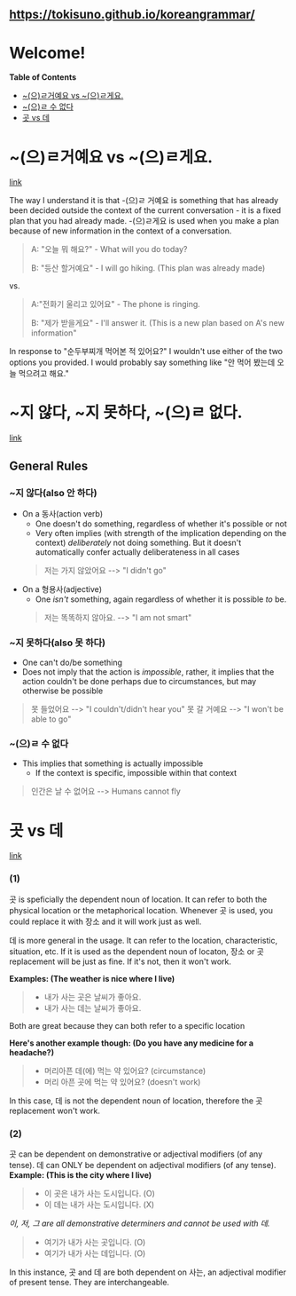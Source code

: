 ## https://tokisuno.github.io/koreangrammar/
# Welcome!

**Table of Contents**
* [~(으)ㄹ거예요 vs ~(으)ㄹ게요.](#으ㄹ거예요-vs-으ㄹ게요)
* [~(으)ㄹ 수 없다](#으ㄹ-수-없다)
* [곳 vs 데](#곳-vs-데)

# ~(으)ㄹ거예요 vs ~(으)ㄹ게요.
[link](https://www.reddit.com/r/Korean/comments/tzvtyf/comment/i41tygp/?utm_source=share&utm_medium=web2x&context=3)

 The way I understand it is that -(으)ㄹ 거예요 is something that has already been decided outside the context of the current conversation - it is a fixed plan that you had already made. -(으)ㄹ게요 is used when you make a plan because of new information in the context of a conversation.

>A: "오늘 뭐 해요?" - What will you do today?
>
>B: "등산 할거예요" - I will go hiking. (This plan was already made)

vs.

>A:"전화기 울리고 있어요" - The phone is ringing.
>
>B: "제가 받을게요" - I'll answer it. (This is a new plan based on A's new information"

 In response to "순두부찌개 먹어본 적 있어요?" I wouldn't use either of the two options you provided. I would probably say something like "안 먹어 봤는데 오늘 먹으려고 해요."

# ~지 않다, ~지 못하다, ~(으)ㄹ 없다. 
[link](https://korean.stackexchange.com/questions/181/what-is-the-difference-between-%EC%A7%80-%EC%95%8A%EB%8B%A4-%EC%A7%80-%EB%AA%BB%ED%95%98%EB%8B%A4-and-%E3%84%B9-%EC%9D%84-%EC%88%98-%EC%97%86%EB%8B%A4)
## General Rules
### ~지 않다(also 안 하다)
- On a 동사(action verb)
    - One doesn't do something, regardless of whether it's possible or not
    - Very often implies (with strength of the implication depending on the context) *deliberately* not doing something. But it doesn't automatically confer actually deliberateness in all cases
    > 저는 가지 않았어요 --> "I didn't go"
- On a 형용사(adjective)
    - One *isn't* something, again regardless of whether it is possible *to* be.
    > 저는 똑똑하지 않아요. --> "I am not smart"

### ~지 못하다(also 못 하다)
- One can't do/be something
- Does not imply that the action is *impossible*, rather, it implies that the action couldn't be done perhaps due to circumstances, but may otherwise be possible
> 못 들었어요 --> "I couldn't/didn't hear you"
> 못 갈 거예요 --> "I won't be able to go"

### ~(으)ㄹ 수 없다
- This implies that something is actually impossible 
    - If the context is specific, impossible within that context

> 인간은 날 수 없어요 --> Humans cannot fly

# 곳 vs 데
[link](https://www.reddit.com/r/Korean/comments/25jk1v/difference_in_usage_of_%EA%B3%B3_vs_%EB%8D%B0_for_place/chii09c/?utm_source=share&utm_medium=web2x&context=3)
### (1)
 곳 is speficially the dependent noun of location. It can refer to both the physical location or the metaphorical location. Whenever 곳 is used, you could replace it with 장소 and it will work just as well.

 데 is more general in the usage. It can refer to the location, characteristic, situation, etc. If it is used as the dependent noun of locaton, 장소 or 곳 replacement will be just as fine. If it's not, then it won't work.

**Examples: (The weather is nice where I live)**
 >- 내가 사는 곳은 날씨가 좋아요.
 >- 내가 사는 데는 날씨가 좋아요.

 Both are great because they can both refer to a specific location

**Here's another example though: (Do you have any medicine for a headache?)**
 >- 머리아픈 데(에) 먹는 약 있어요? (circumstance)
 >- 머리 아픈 곳에 먹는 약 있어요? (doesn't work)

 In this case, 데 is not the dependent noun of location, therefore the 곳 replacement won't work.

### (2)
 곳 can be dependent on demonstrative or adjectival modifiers (of any tense). 데 can ONLY be dependent on adjectival modifiers (of any tense).
 **Example: (This is the city where I live)**
 >- 이 곳은 내가 사는 도시입니다. (O)
 >- 이 데는 내가 사는 도시입니다. (X)
 >
 *이, 저, 그 are all demonstrative determiners and cannot be used with 데.*
 >- 여기가 내가 사는 곳입니다. (O)
 >- 여기가 내가 사는 데입니다. (O)

 In this instance, 곳 and 데 are both dependent on 사는, an adjectival modifier of present tense. They are interchangeable.
 


